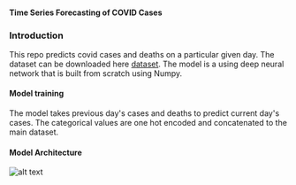 #### Time Series Forecasting of COVID Cases 

### Introduction 
This repo predicts covid cases and deaths on a particular given day. The dataset can be downloaded here [dataset](). The model is a using deep neural network that is built from scratch using Numpy.

#### Model training  
The model takes previous day's cases and deaths to predict current day's cases. The categorical values are one hot encoded and concatenated to the main dataset.

#### Model Architecture

![alt text](https://github.com/Aravind-11/Time-Series-Forecasting-Numpy/blob/master/Screenshot%202021-10-12%20at%202.32.50%20P)
